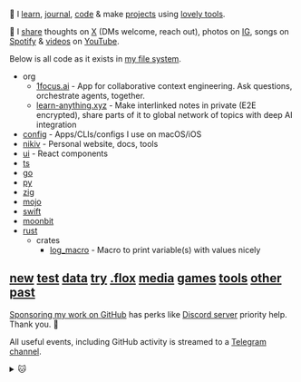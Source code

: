 👋 I [learn](https://nikiv.dev), [journal](https://nikiv.dev/looking-back), [code](https://nikiv.dev/code) & make [projects](https://nikiv.dev/focus) using [lovely tools](https://nikiv.dev/workflow).

💛 I [share](https://nikiv.dev/sharing) thoughts on [X](https://x.com/nikitavoloboev) (DMs welcome, reach out), photos on [IG](https://instagram.com/nikitavoloboev), songs on [Spotify](https://open.spotify.com/user/nikitavoloboev) & [videos](https://nikiv.dev/videos) on [YouTube](https://www.youtube.com/@nikitavoloboev).

Below is all code as it exists in [my file system](https://nikiv.dev/my-file-system).

- org
  - [1focus.ai](https://1focus.ai) - App for collaborative context engineering. Ask questions, orchestrate agents, together.
  - [learn-anything.xyz](https://github.com/learn-anything/learn-anything) - Make interlinked notes in private (E2E encrypted), share parts of it to global network of topics with deep AI integration
- [config](https://github.com/nikitavoloboev/config) - Apps/CLIs/configs I use on macOS/iOS
- [nikiv](https://github.com/nikitavoloboev/nikiv) - Personal website, docs, tools
- [ui](https://github.com/nikitavoloboev/ui) - React components
- [ts](https://github.com/nikitavoloboev/ts)
- [go](https://github.com/nikitavoloboev/go)
- [py](https://github.com/nikitavoloboev/py)
- [zig](https://github.com/nikitavoloboev/zig)
- [mojo](https://github.com/nikitavoloboev/mojo)
- [swift](https://github.com/nikitavoloboev/swift)
- [moonbit](https://github.com/nikitavoloboev/moonbit)
- [rust](https://github.com/nikitavoloboev/rust)
  - crates
    - [log_macro](https://github.com/nikitavoloboev/log_macro) - Macro to print variable(s) with values nicely

## [new](https://github.com/nikitavoloboev/new) [test](https://github.com/nikitavoloboev/test) [data](https://github.com/nikitavoloboev/data) [try](https://github.com/nikitavoloboev/try) [.flox](https://github.com/nikitavoloboev/.flox) [media](https://github.com/nikitavoloboev/media) [games](https://github.com/nikitavoloboev/games) [tools](https://github.com/nikitavoloboev/tools) [other](https://github.com/nikitavoloboev/other) [past](https://github.com/nikitavoloboev/past)

[Sponsoring my work on GitHub](https://github.com/sponsors/nikitavoloboev) has perks like [Discord server](https://discord.com/invite/TVafwaD23d) priority help. Thank you. 🖤

All useful events, including GitHub activity is streamed to a [Telegram channel](https://t.me/nikivi_log).

<details><summary>🐱</summary>
  <br/>
  <a href="https://nikiv.dev">
    <img width="800" heigth="200" src="https://raw.githubusercontent.com/nikitavoloboev/nikitavoloboev/main/cat.jpg"></img>
  </a>
</details>

<!-- TODO: add [3d] to entries for time before last commit of repo, automate daily snapshot -->
<!-- TODO: do it as part of website, richer -->
<!-- TODO: include private repos too? -->
<!-- TODO: get all repos that are in bio in good state & useful -->

<!-- TODO: was in org/ (not active projects yet) -->
<!--
    [solbond.co](https://solbond.co) - Store, share & sell digital things.
  - [gen.new](https://gen.new) - Generate code, images, video. Personalized to you.
  - [kuskus.app](https://kuskus.app) - Share foods/places/photos. Manage all habits, health, fitness in one app.
  - [garden.co](https://github.com/garden-co) - Making writing software more magical and fun
  - [myworkflow.co](https://github.com/myworkflow-co/myworkflow) - Track what you use and share it
  - [eventsline.co](https://github.com/eventsline/eventsline) - Make lines with events on it. Use it for anything.
  - [gridchess.com](https://github.com/gridchess/gridchess) - Review chess games with a grid to learn fast
  - [gitedit.dev](https://gitedit.dev) - View, search or edit over git data with AI
-->

